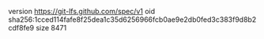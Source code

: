 version https://git-lfs.github.com/spec/v1
oid sha256:1cced114fafe8f25dea1c35d6256966fcb0ae9e2db0fed3c383f9d8b2cdf8fe9
size 8471
